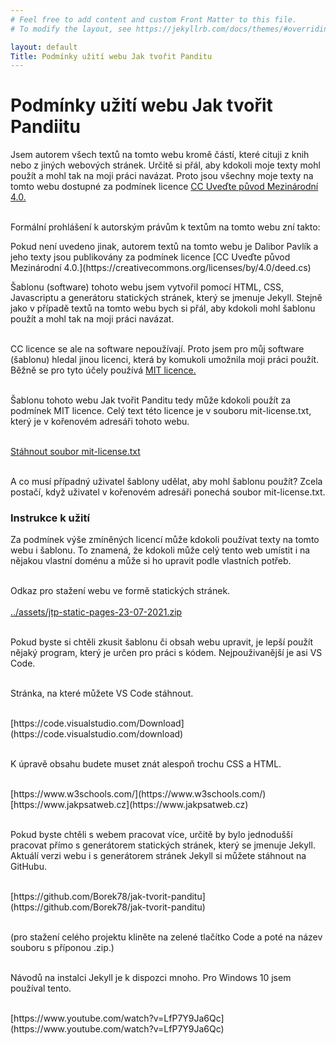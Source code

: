 ```yaml
---
# Feel free to add content and custom Front Matter to this file.
# To modify the layout, see https://jekyllrb.com/docs/themes/#overriding-theme-defaults

layout: default
Title: Podmínky užití webu Jak tvořit Panditu
---
```


# Podmínky užití webu Jak tvořit Pandiitu

Jsem autorem všech textů na tomto webu kromě částí, které cituji z knih nebo z jiných webových stránek. Určitě si přál, aby kdokoli moje texty mohl použít a mohl tak na moji práci navázat. Proto jsou všechny moje texty na tomto webu dostupné za podmínek licence [CC Uveďte původ Mezinárodní 4.0.](https://creativecommons.org/licenses/by/4.0/deed.cs) <br><br>

Formální prohlášení k autorským právům k textům na tomto webu zní takto:

<div class="citace" markdown="1">
Pokud není uvedeno jinak, autorem textů na tomto webu je Dalibor Pavlík a jeho texty jsou publikovány za podmínek licence [CC Uveďte původ Mezinárodní 4.0.](https://creativecommons.org/licenses/by/4.0/deed.cs) 
</div>

Šablonu (software) tohoto webu jsem vytvořil pomocí HTML, CSS, Javascriptu a generátoru statických stránek, který se jmenuje Jekyll. Stejně jako v případě textů na tomto webu bych si přál, aby kdokoli mohl šablonu použít a mohl tak na moji práci navázat.<br><br>

CC licence se ale na software nepoužívají. Proto jsem pro můj software (šablonu) hledal jinou licenci, která by komukoli umožnila moji práci použít. Běžně se pro tyto účely používá [MIT licence.](https://cs.wikipedia.org/wiki/Licence_MIT)<br><br>

Šablonu tohoto webu Jak tvořit Panditu tedy může kdokoli použít za podmínek MIT licence.
Celý text této licence je v souboru mit-license.txt, který je v kořenovém adresáři tohoto webu.<br><br>

<a href="mit-license.txt" download>Stáhnout soubor mit-license.txt</a><br><br>

A co musí případný uživatel šablony udělat, aby mohl šablonu použít? Zcela postačí, když uživatel v kořenovém adresáři ponechá soubor mit-license.txt.
<br>

### Instrukce k užití

Za podmínek výše zmíněných licencí může kdokoli používat texty na tomto webu i šablonu. To znamená, že kdokoli může celý tento web umístit i na nějakou vlastní doménu a může si ho upravit podle vlastních potřeb.<br><br>

Odkaz pro stažení webu ve formě statických stránek.<br><br>
<a href="../assets/jtp-static-pages-23-07-2021.zip" download>../assets/jtp-static-pages-23-07-2021.zip</a><br><br>

Pokud byste si chtěli zkusit šablonu či obsah webu upravit, je lepší použít nějaký program, který je určen pro práci s kódem. Nejpouživanější je asi VS Code.<br><br>

Stránka, na které můžete VS Code stáhnout.<br><br>

<div class="do-not-break-out" markdown="1">
[https://code.visualstudio.com/Download](https://code.visualstudio.com/download)<br><br>
</div>

K úpravě obsahu budete muset znát alespoň trochu CSS a HTML.<br><br>

<div class="do-not-break-out" markdown="1">
[https://www.w3schools.com/](https://www.w3schools.com/)<br>
[https://www.jakpsatweb.cz](https://www.jakpsatweb.cz)<br><br>
</div>

Pokud byste chtěli s webem pracovat více, určitě by bylo jednodušší pracovat přímo s generátorem statických stránek, který se jmenuje Jekyll. Aktuálí verzi webu i s generátorem stránek Jekyll si můžete stáhnout na GitHubu. <br><br>

<div class="do-not-break-out" markdown="1">
[https://github.com/Borek78/jak-tvorit-panditu](https://github.com/Borek78/jak-tvorit-panditu)
</div><br>

(pro stažení celého projektu kliněte na zelené tlačítko Code a poté na název souboru s příponou .zip.)<br><br>

Návodů na instalci Jekyll je k dispozci mnoho. Pro Windows 10 jsem používal tento.<br><br>

<div class="do-not-break-out" markdown="1">
[https://www.youtube.com/watch?v=LfP7Y9Ja6Qc](https://www.youtube.com/watch?v=LfP7Y9Ja6Qc)
</div>
